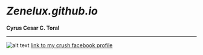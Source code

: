 # *Zenelux.github.io*
**Cyrus Cesar C. Toral**

----------------------------
![alt text](https://pryormediacdn.azureedge.net/wordpress/2017/06/The-ABCs-of-an-ABC-Analysis.jpg)
[link to my crush facebook profile](https://www.youtube.com/watch?v=xvFZjo5PgG0)

